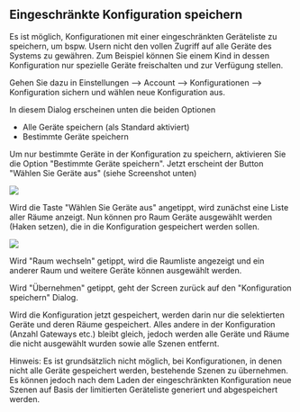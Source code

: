 ## Eingeschränkte Konfiguration speichern

Es ist möglich, Konfigurationen mit einer eingeschränkten Geräteliste zu
speichern, um bspw. Usern nicht den vollen Zugriff auf alle Geräte des
Systems zu gewähren. Zum Beispiel können Sie einem Kind in dessen
Konfiguration nur spezielle Geräte freischalten und zur Verfügung
stellen.

Gehen Sie dazu in Einstellungen --\> Account --\> Konfigurationen --\>
Konfiguration sichern und wählen neue Konfiguration aus.

In diesem Dialog erscheinen unten die beiden Optionen

  - Alle Geräte speichern (als Standard aktiviert)
  - Bestimmte Geräte speichern

Um nur bestimmte Geräte in der Konfiguration zu speichern, aktivieren
Sie die Option "Bestimmte Geräte speichern". Jetzt erscheint der Button
"Wählen Sie Geräte aus" (siehe Screenshot unten)

![](/de/iqontrol_neo/screenshot_20190917-121210_iqontrol_neo.jpg)

Wird die Taste "Wählen Sie Geräte aus" angetippt, wird zunächst eine
Liste aller Räume anzeigt. Nun können pro Raum Geräte ausgewählt werden
(Haken setzen), die in die Konfiguration gespeichert werden sollen.

![](/de/iqontrol_neo/screenshot_20190917-121256_iqontrol_neo.jpg)

Wird "Raum wechseln" getippt, wird die Raumliste angezeigt und ein
anderer Raum und weitere Geräte können ausgewählt werden.

Wird "Übernehmen" getippt, geht der Screen zurück auf den "Konfiguration
speichern" Dialog.

Wird die Konfiguration jetzt gespeichert, werden darin nur die
selektierten Geräte und deren Räume gespeichert. Alles andere in der
Konfiguration (Anzahl Gateways etc.) bleibt gleich, jedoch werden alle
Geräte und Räume die nicht ausgewählt wurden sowie alle Szenen entfernt.

Hinweis: Es ist grundsätzlich nicht möglich, bei Konfigurationen, in
denen nicht alle Geräte gespeichert werden, bestehende Szenen zu
übernehmen. Es können jedoch nach dem Laden der eingeschränkten
Konfiguration neue Szenen auf Basis der limitierten Geräteliste
generiert und abgespeichert werden.
